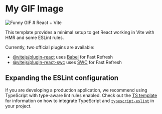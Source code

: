 <!DOCTYPE html>
<html lang="en">
<head>
    <meta charset="UTF-8">
    <title>Display GIF Image</title>
</head>
<body>
    <h1>My GIF Image</h1>
    <img src="https://media4.giphy.com/media/v1.Y2lkPTc5MGI3NjExNWp0dWZkMWVzaTVqMzBuOXgyeHdvZHIzM2g1ZWVpd28xMDRzcms5bCZlcD12MV9pbnRlcm5hbF9naWZfYnlfaWQmY3Q9Zw/xT1XGJEEqTOVq7IW4g/giphy.gif" alt="Funny GIF" />
</body>
</html>
# React + Vite

This template provides a minimal setup to get React working in Vite with HMR and some ESLint rules.

Currently, two official plugins are available:

- [@vitejs/plugin-react](https://github.com/vitejs/vite-plugin-react/blob/main/packages/plugin-react) uses [Babel](https://babeljs.io/) for Fast Refresh
- [@vitejs/plugin-react-swc](https://github.com/vitejs/vite-plugin-react/blob/main/packages/plugin-react-swc) uses [SWC](https://swc.rs/) for Fast Refresh

## Expanding the ESLint configuration

If you are developing a production application, we recommend using TypeScript with type-aware lint rules enabled. Check out the [TS template](https://github.com/vitejs/vite/tree/main/packages/create-vite/template-react-ts) for information on how to integrate TypeScript and [`typescript-eslint`](https://typescript-eslint.io) in your project.
